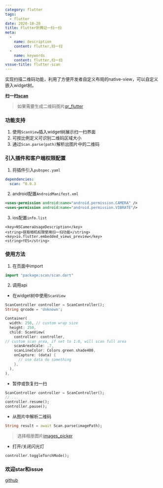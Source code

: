 ```yaml
---
category: flutter
tags:
  - flutter
date: 2020-10-20
title: Flutter折腾记一扫一扫
meta:
  -
    name: description
    content: flutter,扫一扫
  -
    name: keywords
    content: flutter,扫一扫
vssue-title: flutter-scan
---
```


实现扫描二维码功能，利用了方便开发者自定义布局的native-view，可以自定义嵌入widget树。

<!-- more -->

**扫一扫[scan](https://pub.flutter-io.cn/packages/scan)**

> 如果需要生成二维码图片[qr_flutter](https://pub.flutter-io.cn/packages/qr_flutter)
### 功能支持
1. 使用`ScanView`插入widget树展示扫一扫界面
2. 可按比例定义可识别二维码区域大小
3. 通过`Scan.parse(path)`解析出图片中的二维码

### 引入插件和客户端权限配置
1. 将插件引入`pubspec.yaml`
```yaml
dependencies:
  scan: ^0.0.3
```
2. android配置`AndroidManifest.xml`
```xml
<uses-permission android:name="android.permission.CAMERA" />
<uses-permission android:name="android.permission.VIBRATE"/>
```
3. ios配置`info.list`
```
<key>NSCameraUsageDescription</key>
<string>获取相机权限使用扫一扫功能</string>
<key>io.flutter.embedded_views_preview</key>
<string>YES</string>
```
### 使用方法
1. 在页面中import
```dart
import "package:scan/scan.dart"
```
2. 调用api
- 在widget树中使用`ScanView`
```dart
ScanController controller = ScanController();
String qrcode = 'Unknown';

Container(
  width: 250, // custom wrap size
  height: 250,
  child: ScanView(
    controller: controller,
// custom scan area, if set to 1.0, will scan full area
    scanAreaScale: .7,
    scanLineColor: Colors.green.shade400,
    onCapture: (data) {
      // use data do something
    },
  ),
),
```
- 暂停或恢复扫一扫
```dart
ScanController controller = ScanController();
// ...
controller.resume();
controller.pause();
```
- 从图片中解析二维码
```dart
String result = await Scan.parse(imagePath);
```
> 选择相册图片[images_picker](https://pub.flutter-io.cn/packages/images_picker)
- 打开/关闭闪光灯
```dart
controller.toggleTorchMode();
```
### 欢迎star和issue
[github](https://github.com/chavesgu/FlutterScan)
